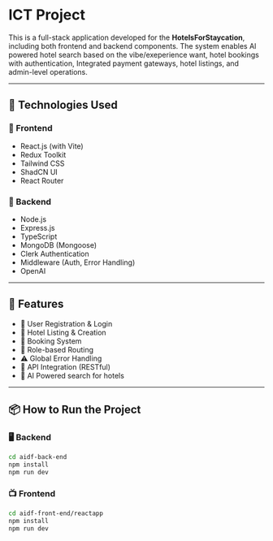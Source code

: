 

# ICT Project
This is a full-stack application developed for the **HotelsForStaycation**, including both frontend and backend components. The system enables AI powered hotel search based on the vibe/exeperience want, hotel bookings with authentication, Integrated payment gateways, hotel listings, and admin-level operations.

---

## 🚀 Technologies Used

### 🔹 Frontend

- React.js (with Vite)
- Redux Toolkit
- Tailwind CSS
- ShadCN UI
- React Router

### 🔹 Backend

- Node.js
- Express.js
- TypeScript
- MongoDB (Mongoose)
- Clerk Authentication
- Middleware (Auth, Error Handling)
- OpenAI

---

## 🧪 Features

- 🔐 User Registration & Login
- 🏨 Hotel Listing & Creation
- 📅 Booking System
- 🧭 Role-based Routing
- ⚠️ Global Error Handling
- 🔁 API Integration (RESTful)
- 🛜 AI Powered search for hotels

---

## 📦 How to Run the Project

### 🖥️ Backend

```bash
cd aidf-back-end
npm install
npm run dev
```

### 📺 Frontend

```bash
cd aidf-front-end/reactapp
npm install
npm run dev
```
